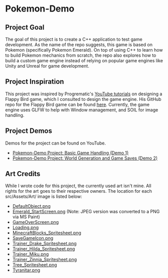 # Pokemon-Demo
## Project Goal
The goal of this project is to create a C++ application to test game development. As the name of the repo suggests, this game is based on Pokemon (specifically Pokemon Emerald). On top of using C++ to learn how to build Pokemon mechanics from scratch, the repo also explores how to build a custom game engine instead of relying on popular game engines like Unity and Unreal for game development.

## Project Inspiration
This project was inspired by Progrematic's [YouTube tutorials](https://www.youtube.com/watch?v=4R5vSIZxr0M) on designing a Flappy Bird game, which I consulted to design the game engine. His GitHub repo for the Flappy Bird game can be found [here](https://github.com/progrematic/LetsMakeAGame). Currently, the game engine uses GLFW to help with Window management, and SOIL for image handling.

## Project Demos
Demos for the project can be found on YouTube.

* [Pokemon-Demo Project: Basic Game Handling (Demo 1)](https://youtu.be/BHsuPTwoN3Q)
* [Pokemon-Demo Project: World Generation and Game Saves (Demo 2)](https://youtu.be/9JCG7Plug4Y)

## Art Credits
While I wrote code for this project, the currently used art isn't mine. All rights for the art goes to their respective owners. The location for each src/Assets/Art/ image is listed below:
  
* [DefaultObject.png](https://vignette.wikia.nocookie.net/pokemon-glitch/images/8/8e/Spr_3r_000.png/revision/latest/top-crop/width/220/height/220?cb=20130324000249)
* [Emerald_StartScreen.png](https://i.ytimg.com/vi/WAU_Rba3r4E/maxresdefault.jpg) (Note: JPEG version was converted to a PNG via MS Paint)
* [GameOverScreen.png](http://blog.controllerjunkies.com/video-games-thou-art-a-harsh-mistress/)
* [Loading.png](https://icon-library.com/images/loading-icon-png/loading-icon-png-5.jpg)
* [MinecraftBlocks_Spritesheet.png](https://opengameart.org/content/2d-minecraft-sprite-pack)
* [SaveGameIcon.png](https://steamuserimages-a.akamaihd.net/ugc/3299197804221605366/D76AA8C2EC762FD04D6DDA9B8D36BD37EF025B18/)
* [Trainer_Drake_Spritesheet.png](https://www.deviantart.com/aveontrainer/art/Drake-816762692)
* [Trainer_Hilda_Spritesheet.png](https://www.deviantart.com/aveontrainer/art/Hilda-789833009)
* [Trainer_Miku.png](https://www.deviantart.com/stellathealchemist/art/Miku-Hatsune-Pokemon-Trainer-204692919)
* [Trainer_Zinnia_Spritesheet.png](https://www.deviantart.com/aveontrainer/art/Zinnia-784264190)
* [Tree_Spritesheet.png](https://www.pinterest.nz/pin/531565562244107617/)
* [Tyranitar.png](http://pixelartmaker.com/art/9eaff80edc13ff1)
